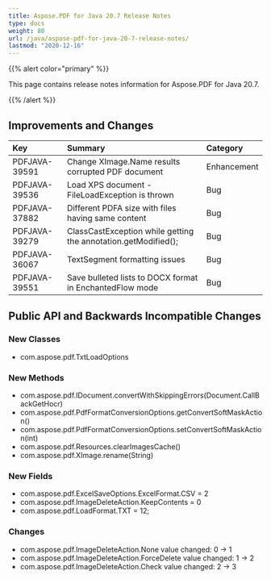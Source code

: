 ```yaml
---
title: Aspose.PDF for Java 20.7 Release Notes
type: docs
weight: 80
url: /java/aspose-pdf-for-java-20-7-release-notes/
lastmod: "2020-12-16"
---
```


{{% alert color="primary" %}}

This page contains release notes information for Aspose.PDF for Java 20.7.

{{% /alert %}}
## **Improvements and Changes**

|**Key**|**Summary**|**Category**|
| :- | :- | :- |
|PDFJAVA-39591|Change XImage.Name results corrupted PDF document|	Enhancement|
|PDFJAVA-39536|	Load XPS document - FileLoadException is thrown|	Bug|
|PDFJAVA-37882|	Different PDFA size with files having same content|	Bug|
|PDFJAVA-39279|	ClassCastException while getting the annotation.getModified();|	Bug|
|PDFJAVA-36067|	TextSegment formatting issues|	Bug|
|PDFJAVA-39551|	Save bulleted lists to DOCX format in EnchantedFlow mode|	Bug|

## **Public API and Backwards Incompatible Changes**

### New Classes
 * com.aspose.pdf.TxtLoadOptions

### New Methods
 * com.aspose.pdf.IDocument.convertWithSkippingErrors(Document.CallBackGetHocr)
 * com.aspose.pdf.PdfFormatConversionOptions.getConvertSoftMaskAction()
 * com.aspose.pdf.PdfFormatConversionOptions.setConvertSoftMaskAction(int)
 * com.aspose.pdf.Resources.clearImagesCache()
 * com.aspose.pdf.XImage.rename(String)

### New Fields
 * com.aspose.pdf.ExcelSaveOptions.ExcelFormat.CSV = 2
 * com.aspose.pdf.ImageDeleteAction.KeepContents  = 0
 * com.aspose.pdf.LoadFormat.TXT = 12;

### Changes
 * com.aspose.pdf.ImageDeleteAction.None value changed: 0 -> 1
 * com.aspose.pdf.ImageDeleteAction.ForceDelete value changed: 1 -> 2
 * com.aspose.pdf.ImageDeleteAction.Check value changed: 2 -> 3
